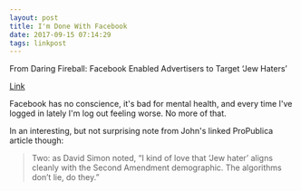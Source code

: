 ```yaml
---
layout: post
title: I'm Done With Facebook
date: 2017-09-15 07:14:29
tags: linkpost
---
```


From Daring Fireball: Facebook Enabled Advertisers to Target ‘Jew Haters’

[Link](https://daringfireball.net/linked/2017/09/14/facebook-jew-haters)

Facebook has no conscience, it's bad for mental health, and every time I've logged in lately I'm log out feeling worse. No more of that.

In an interesting, but not surprising note from John's linked ProPublica article though:

>Two: as David Simon noted, “I kind of love that ‘Jew hater’ aligns cleanly with the Second Amendment demographic. The algorithms don’t lie, do they.”

